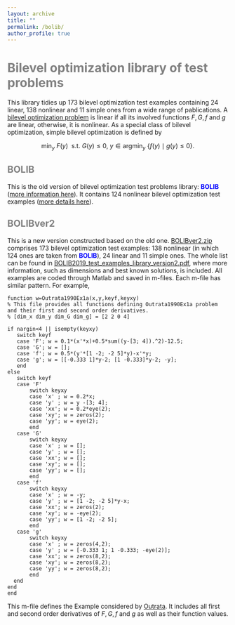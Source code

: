 ```yaml
---
layout: archive
title: ""   
permalink: /bolib/
author_profile: true
---
```


<span style="color:grey">Bilevel optimization library of test problems</span> 
===

This library tidies up  173 bilevel optimization test examples containing 24 linear, 138 nonlinear and  11 simple ones from a wide range of pablications. A [bilevel optimization problem](https://biopt.github.io/solvers/) is linear if all its involved functions $F, G, f$ and $g$ are linear, otherwise, it is nonlinear. As a special class of bilevel optimization,  simple bilevel optimization is defined by

$$ \min_{y}~ F(y)~~ \mbox{s.t.}~  G(y)\leq 0,~ y\in \mbox{argmin}_y~ \{ f(y)\mid g(y)\leq 0 \}. \nonumber $$

<span style="color:grey">BOLIB</span>
---

 This is the old version of  bilevel optimization test problems library: <span style="color:blue">**BOLIB**</span> ([more information here](https://github.com/ShenglongZhou/BOLIB)).  It contains 124 nonlinear bilevel optimization test examples ([more details here](https://www.researchgate.net/publication/325120369)). 

<span style="color:grey">BOLIBver2</span>
---
This is a new version constructed based on the old one. [BOLIBver2.zip](\files\BOLIBver2.zip) comprises 173  bilevel optimization test examples: 138 nonlinear  (in which 124 ones are taken from <span style="color:blue">**BOLIB**</span>), 24 linear and  11 simple ones. The whole list can be found in [BOLIB2019_test_examples_library_version2.pdf](\files\BOLIB2019_test_examples_library_version2.pdf), where more information, such as dimensions and best known solutions, is included. All examples are coded through Matlab and saved in m-files. Each m-file has similar pattern. For example,
 
 ```
function w=Outrata1990Ex1a(x,y,keyf,keyxy)
% This file provides all functions defining Outrata1990Ex1a problem and their first and second order derivatives.
% [dim_x dim_y dim_G dim_g] = [2 2 0 4]

if nargin<4 || isempty(keyxy)
    switch keyf
    case 'F'; w = 0.1*(x'*x)+0.5*sum((y-[3; 4]).^2)-12.5;
    case 'G'; w = [];   
    case 'f'; w = 0.5*(y'*[1 -2; -2 5]*y)-x'*y;
    case 'g'; w = [[-0.333 1]*y-2; [1 -0.333]*y-2; -y];   
    end    
else
    switch keyf
    case 'F'
        switch keyxy
        case 'x' ; w = 0.2*x;         
        case 'y' ; w = y -[3; 4];     
        case 'xx'; w = 0.2*eye(2);
        case 'xy'; w = zeros(2);
        case 'yy'; w = eye(2);
        end 
    case 'G'  
        switch keyxy            
        case 'x' ; w = [];    
        case 'y' ; w = [];          
        case 'xx'; w = [];
        case 'xy'; w = [];
        case 'yy'; w = [];
        end           
	case 'f'   
        switch keyxy
        case 'x' ; w = -y;    
        case 'y' ; w = [1 -2; -2 5]*y-x;        
        case 'xx'; w = zeros(2);
        case 'xy'; w = -eye(2);
        case 'yy'; w = [1 -2; -2 5];
        end           
	case 'g'   
        switch keyxy
        case 'x' ; w = zeros(4,2);
        case 'y' ; w = [-0.333 1; 1 -0.333; -eye(2)];                
        case 'xx'; w = zeros(8,2);
        case 'xy'; w = zeros(8,2);
        case 'yy'; w = zeros(8,2);
        end        
   end   
end
end

 ```
This m-file defines the Example considered by [Outrata](https://link.springer.com/article/10.1007/BF01416737). It includes all first and second order derivatives of $F, G, f$ and $g$ as well as their function values.
